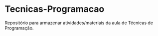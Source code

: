 # Tecnicas-Programacao
Repositório para armazenar atividades/materiais da aula de Técnicas de Programação.
